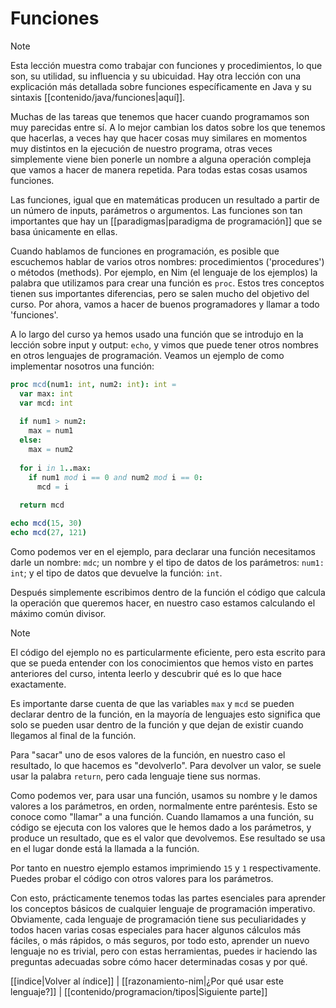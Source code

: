 # Funciones
> [!NOTE]
> Esta lección muestra como trabajar con funciones y procedimientos, lo que son, su utilidad, su influencia y su ubicuidad. Hay otra lección con una explicación más detallada sobre funciones específicamente en Java y su sintaxis [[contenido/java/funciones|aquí]].

Muchas de las tareas que tenemos que hacer cuando programamos son muy parecidas entre sí. A lo mejor cambian los datos sobre los que tenemos que hacerlas, a veces hay que hacer cosas muy similares en momentos muy distintos en la ejecución de nuestro programa, otras veces simplemente viene bien ponerle un nombre a alguna operación compleja que vamos a hacer de manera repetida. Para todas estas cosas usamos funciones.

Las funciones, igual que en matemáticas producen un resultado a partir de un número de inputs, parámetros o argumentos. Las funciones son tan importantes que hay un [[paradigmas|paradigma de programación]] que se basa únicamente en ellas.

Cuando hablamos de funciones en programación, es posible que escuchemos hablar de varios otros nombres: procedimientos ('procedures') o métodos (methods). Por ejemplo, en Nim (el lenguaje de los ejemplos) la palabra que utilizamos para crear una función es `proc`. Estos tres conceptos tienen sus importantes diferencias, pero se salen mucho del objetivo del curso. Por ahora, vamos a hacer de buenos programadores y llamar a todo 'funciones'.

A lo largo del curso ya hemos usado una función que se introdujo en la lección sobre input y output: `echo`, y vimos que puede tener otros nombres en otros lenguajes de programación. Veamos un ejemplo de como implementar nosotros una función:

```nim
proc mcd(num1: int, num2: int): int =
  var max: int
  var mcd: int
  
  if num1 > num2:
    max = num1
  else:
    max = num2
  
  for i in 1..max:
    if num1 mod i == 0 and num2 mod i == 0:
      mcd = i
  
  return mcd

echo mcd(15, 30)
echo mcd(27, 121)
```

Como podemos ver en el ejemplo, para declarar una función necesitamos darle un nombre: `mdc`; un nombre y el tipo de datos de los parámetros: `num1: int`; y el tipo de datos que devuelve la función: `int`.

Después simplemente escribimos dentro de la función el código que calcula la operación que queremos hacer, en nuestro caso estamos calculando el máximo común divisor.

> [!NOTE]
> El código del ejemplo no es particularmente eficiente, pero esta escrito para que se pueda entender con los conocimientos que hemos visto en partes anteriores del curso, intenta leerlo y descubrir qué es lo que hace exactamente.

Es importante darse cuenta de que las variables `max` y `mcd` se pueden declarar dentro de la función, en la mayoría de lenguajes esto significa que solo se pueden usar dentro de la función y que dejan de existir cuando llegamos al final de la función.

Para "sacar" uno de esos valores de la función, en nuestro caso el resultado, lo que hacemos es "devolverlo". Para devolver un valor, se suele usar la palabra `return`, pero cada lenguaje tiene sus normas. 

Como podemos ver, para usar una función, usamos su nombre y le damos valores a los parámetros, en orden, normalmente entre paréntesis. Esto se conoce como "llamar" a una función. Cuando llamamos a una función, su código se ejecuta con los valores que le hemos dado a los parámetros, y produce un resultado, que es el valor que devolvemos. Ese resultado se usa en el lugar donde está la llamada a la función.

Por tanto en nuestro ejemplo estamos imprimiendo `15` y `1` respectivamente. Puedes probar el código con otros valores para los parámetros.

Con esto, prácticamente tenemos todas las partes esenciales para aprender los conceptos básicos de cualquier lenguaje de programación imperativo. Obviamente, cada lenguaje de programación tiene sus peculiaridades y todos hacen varias cosas especiales para hacer algunos cálculos más fáciles, o más rápidos, o más seguros, por todo esto, aprender un nuevo lenguaje no es trivial, pero con estas herramientas, puedes ir haciendo las preguntas adecuadas sobre cómo hacer determinadas cosas y por qué.

[[indice|Volver al índice]] |  [[razonamiento-nim|¿Por qué usar este lenguaje?]] | [[contenido/programacion/tipos|Siguiente parte]]